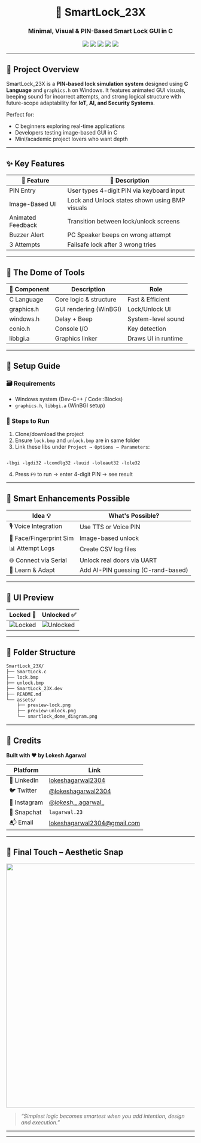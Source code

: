<h1 align="center">🔐 SmartLock_23X</h1>
<h3 align="center">Minimal, Visual & PIN-Based Smart Lock GUI in C</h3>

<p align="center">
  <img src="https://img.shields.io/badge/Made%20in-C%20Lang-blue?style=flat-square" />
  <img src="https://img.shields.io/badge/Type-Desktop_GUI-green?style=flat-square" />
  <img src="https://img.shields.io/badge/UI-graphics.h%20(WINBGI)-ff69b4?style=flat-square" />
  <img src="https://img.shields.io/badge/Sound-Buzzer_Beep-orange?style=flat-square" />
  <img src="https://img.shields.io/badge/Mode-Offline_Local-yellow?style=flat-square" />
</p>

---

## 🧠 Project Overview

SmartLock_23X is a **PIN-based lock simulation system** designed using **C Language** and `graphics.h` on Windows. It features animated GUI visuals, beeping sound for incorrect attempts, and strong logical structure with future-scope adaptability for **IoT, AI, and Security Systems**.

Perfect for:
- C beginners exploring real-time applications  
- Developers testing image-based GUI in C  
- Mini/academic project lovers who want depth

---

## ✨ Key Features

<table>
  <thead>
    <tr>
      <th>🚀 Feature</th>
      <th>🧩 Description</th>
    </tr>
  </thead>
  <tbody>
    <tr>
      <td>PIN Entry</td>
      <td>User types 4-digit PIN via keyboard input</td>
    </tr>
    <tr>
      <td>Image-Based UI</td>
      <td>Lock and Unlock states shown using BMP visuals</td>
    </tr>
    <tr>
      <td>Animated Feedback</td>
      <td>Transition between lock/unlock screens</td>
    </tr>
    <tr>
      <td>Buzzer Alert</td>
      <td>PC Speaker beeps on wrong attempt</td>
    </tr>
    <tr>
      <td>3 Attempts</td>
      <td>Failsafe lock after 3 wrong tries</td>
    </tr>
  </tbody>
</table>

---

## 🧱 The Dome of Tools

| 🧩 Component | Description | Role |
|-------------|-------------|------|
| C Language | Core logic & structure | Fast & Efficient |
| graphics.h | GUI rendering (WinBGI) | Lock/Unlock UI |
| windows.h | Delay + Beep | System-level sound |
| conio.h | Console I/O | Key detection |
| libbgi.a | Graphics linker | Draws UI in runtime |

---

## 🔧 Setup Guide

### 🗃 Requirements
- Windows system (Dev-C++ / Code::Blocks)
- `graphics.h`, `libbgi.a` (WinBGI setup)

### 🧪 Steps to Run
1. Clone/download the project  
2. Ensure `lock.bmp` and `unlock.bmp` are in same folder  
3. Link these libs under `Project → Options → Parameters`:
```

-lbgi -lgdi32 -lcomdlg32 -luuid -loleaut32 -lole32

````
4. Press `F9` to run → enter 4-digit PIN → see result

---

## 🧩 Smart Enhancements Possible

| Idea 💡 | What's Possible? |
|--------|------------------|
| 🎙️ Voice Integration | Use TTS or Voice PIN |
| 🔐 Face/Fingerprint Sim | Image-based unlock |
| 📊 Attempt Logs | Create CSV log files |
| 🌐 Connect via Serial | Unlock real doors via UART |
| 🧠 Learn & Adapt | Add AI-PIN guessing (C-rand-based) |

---

## 📸 UI Preview

| Locked 🛑 | Unlocked ✅ |
|----------|-------------|
| ![Locked](./assets/preview-lock.png) | ![Unlocked](./assets/preview-unlock.png) |

---

## 📁 Folder Structure

```bash
SmartLock_23X/
├── SmartLock.c
├── lock.bmp
├── unlock.bmp
├── SmartLock_23X.dev
├── README.md
└── assets/
    ├── preview-lock.png
    ├── preview-unlock.png
    └── smartlock_dome_diagram.png
````

---

## 🙌 Credits

**Built with ❤️ by Lokesh Agarwal**

| Platform     | Link                                                              |
| ------------ | ----------------------------------------------------------------- |
| 💼 LinkedIn  | [lokeshagarwal2304](https://linkedin.com/in/lokeshagarwal2304)    |
| 🐦 Twitter   | [@lokeshagarwal2304](https://twitter.com/lokeshagarwal2304)       |
| 📸 Instagram | [@*lokesh._*.agarwal\_](https://instagram.com/_lokesh._.agarwal_)  |
| 👻 Snapchat  | `lagarwal.23`                                                     |
| 📬 Email     | [lokeshagarwal2304@gmail.com](mailto:lokeshagarwal2304@gmail.com) |

---

## 🌟 Final Touch – Aesthetic Snap

<p align="center">
  <img src="https://raw.githubusercontent.com/lokeshagarwal2304/assets/main/startup_ending_card_smartlock.png" width="650"/>
</p>

> *“Simplest logic becomes smartest when you add intention, design and execution.”*

---

---
